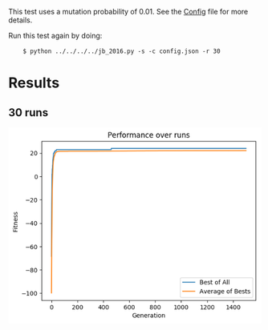 This test uses a mutation probability of 0.01.
See the [Config](config.json) file for more details.

Run this test again by doing:

        $ python ../../../../jb_2016.py -s -c config.json -r 30

# Results

## 30 runs

![Stat n Plot](stat_n_plot.png)